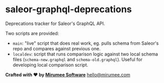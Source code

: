 # saleor-graphql-deprecations

Deprecations tracker for Saleor's GraphQL API.

Two scripts are provided:

- `main`: "live" script that does real work, eg. pulls schema from Saleor's repo and compares against previous one.
- `localdev`: script that runs comparison logic against two local schema files (`schema-new.graphql` and `schema-old.graphql`). Useful for developing local comparison script.

**Crafted with ❤️ by [Mirumee Software](http://mirumee.com)**
hello@mirumee.com